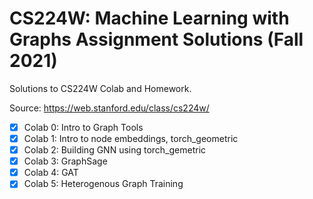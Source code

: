 # CS224W: Machine Learning with Graphs Assignment Solutions (Fall 2021)
Solutions to CS224W Colab and Homework.

Source: https://web.stanford.edu/class/cs224w/

- [x] Colab 0: Intro to Graph Tools
- [x] Colab 1: Intro to node embeddings, torch_geometric
- [x] Colab 2: Building GNN using torch_gemetric
- [x] Colab 3: GraphSage
- [x] Colab 4: GAT
- [x] Colab 5: Heterogenous Graph Training
